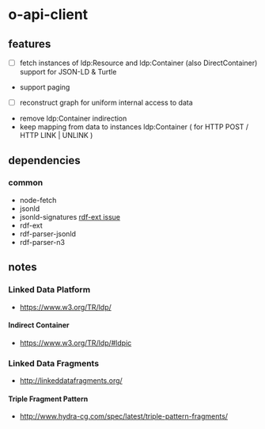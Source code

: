 # o-api-client

## features

* [ ] fetch instances of ldp:Resource and ldp:Container (also DirectContainer) support for JSON-LD & Turtle
 * support paging
* [ ] reconstruct graph for uniform internal access to data
 * remove ldp:Container indirection
 * keep mapping from data to instances ldp:Container ( for HTTP POST / HTTP LINK | UNLINK )

## dependencies

### common

* node-fetch
* jsonld
* jsonld-signatures [rdf-ext issue](https://github.com/rdf-ext/discussions/issues/20)
* rdf-ext
 * rdf-parser-jsonld
 * rdf-parser-n3

## notes

### Linked Data Platform
* https://www.w3.org/TR/ldp/

#### Indirect Container
* https://www.w3.org/TR/ldp/#ldpic

### Linked Data Fragments
* http://linkeddatafragments.org/

#### Triple Fragment Pattern
* http://www.hydra-cg.com/spec/latest/triple-pattern-fragments/
